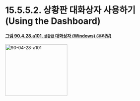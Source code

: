 # 15.5.5.2. 상황판 대화상자 사용하기(Using the Dashboard)

<a id="90-04-28-a101"></a>

#### [그림 90.4.28.a101. `상황판` 대화상자 (Windows) (우리말)](./90-04-0028-dashboard.md#90-04-28-a101)
<img width="200" height="165" alt="90-04-28-a101" src="https://github.com/user-attachments/assets/87928319-f04d-49de-b45a-477854f2b7ac" />

